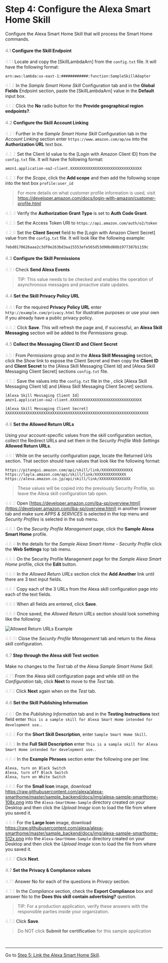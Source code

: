 # Step 4: Configure the Alexa Smart Home Skill
Configure the Alexa Smart Home Skill that will process the Smart Home commands.

#### <span style="color:#aaa">4.1</span> Configure the Skill Endpoint

<span style="color:#ccc">4.1.1</span> Locate and copy the [SkillLambdaArn] from the `config.txt` file. It will have the following format: 

```
arn:aws:lambda:us-east-1:############:function:SampleSkillAdapter
```

<span style="color:#ccc">4.1.2</span> In the _Sample Smart Home Skill_ Configuration tab and in the **Global Fields** Endpoint section, paste the [SkillLambdaArn] value in the **Default** input box. 

<span style="color:#ccc">4.1.2</span> Click the **No** radio button for the **Provide geographical region endpoints?**.

#### <span style="color:#aaa">4.2</span> Configure the Skill Account Linking

<span style="color:#ccc">4.2.1</span> Further in the _Sample Smart Home Skill_ Configuration tab in the _Account Linking_ section enter `https://www.amazon.com/ap/oa` into the **Authorization URL** text box. 

<span style="color:#ccc">4.2.2</span> Set the Client Id value to the [Login with Amazon Client ID] from the `config.txt` file. It will have the following format:

```
amzn1.application-oa2-client.XXXXXXXXXXXXXXXXXXXXXXXXXXXXXXXX
```

<span style="color:#ccc">4.2.3</span> For the _Scope_, click the **Add scope** and then add the following scope into the text box `profile:user_id`

> For more details on what customer profile information is used, visit https://developer.amazon.com/docs/login-with-amazon/customer-profile.html

<span style="color:#ccc">4.2.4</span> Verify the **Authorization Grant Type** is set to **Auth Code Grant**.

<span style="color:#ccc">4.2.5</span> Set the Access Token URI to `https://api.amazon.com/auth/o2/token`

<span style="color:#ccc">4.2.6</span> Set the **Client Secret** field to the [Login with Amazon Client Secret] value from the `config.txt` file. It will look like the following example:
```
7ebd0170626aaa2c3df0e263bd3aa15553efe565d53d90bd88b1977387b1159c
```

#### <span style="color:#aaa">4.3</span> Configure the Skill Permissions

<span style="color:#ccc">4.3.1</span> Check **Send Alexa Events**

> TIP: This value needs to be checked and enables the operation of asynchronous messages and proactive state updates.


#### <span style="color:#aaa">4.4</span> Set the Skill Privacy Policy URL
<span style="color:#ccc">4.4.1</span> For the required **Privacy Policy URL** enter `http://example.com/privacy.html` for illustrative purposes or use your own if you already have a public privacy policy.

<span style="color:#ccc">4.4.2</span> Click **Save**. This will refresh the page and, if successful, an **Alexa Skill Messaging** section will be added to the _Permissions_ group.


#### <span style="color:#aaa">4.5</span> Collect the Messaging Client ID and Client Secret
<span style="color:#ccc">4.5.1</span> From _Permissions_ group and in the **Alexa Skill Messaging** section, click the _Show_ link to expose the Client Secret and then copy the **Client ID** and **Client Secret** to the [Alexa Skill Messaging Client Id] and [Alexa Skill Messaging Client Secret] sections `config.txt` file.

<span style="color:#ccc">4.5.2</span> Save the values into the `config.txt` file in the , click [Alexa Skill Messaging Client Id] and [Alexa Skill Messaging Client Secret] sections.

```
[Alexa Skill Messaging Client Id]
amzn1.application-oa2-client.XXXXXXXXXXXXXXXXXXXXXXXXXXXXXXXX

[Alexa Skill Messaging Client Secret]
XXXXXXXXXXXXXXXXXXXXXXXXXXXXXXXXXXXXXXXXXXXXXXXXXXXXXXXXXXXXXXXX
```

#### <span style="color:#aaa">4.6</span> Set the Allowed Return URLs
Using your account-specific values from the skill configuration section, collect the Redirect URLs and set them in the _Security Profile Web Settings_ **Allowed Return URLs**.

<span style="color:#ccc">4.6.1</span> While on the security configuration page, locate the Returned Urls section. That section should have values that look like the following format:

```
https://pitangui.amazon.com/api/skill/link/XXXXXXXXXXXXXX
https://layla.amazon.com/api/skill/link/XXXXXXXXXXXXXX
https://alexa.amazon.co.jp/api/skill/link/XXXXXXXXXXXXXX
```
> These values will be copied into the previously Security Profile, so leave the Alexa skill configuration tab open.

<span style="color:#ccc">4.6.2</span> Open [https://developer.amazon.com/iba-sp/overview.html](https://developer.amazon.com/iba-sp/overview.html) in another browser tab and make sure _APPS & SERVICES_ is selected in the top menu and _Security Profiles_ is selected in the sub menu.

<span style="color:#ccc">4.6.3</span> On the _Security Profile Management_ page, click the **Sample Alexa Smart Home** profile.

<span style="color:#ccc">4.6.4</span> In the details for the _Sample Alexa Smart Home - Security Profile_ click the **Web Settings** top tab menu.

<span style="color:#ccc">4.6.5</span> On the Security Profile Management page for the _Sample Alexa Smart Home_ profile, click the **Edit** button.

<span style="color:#ccc">4.6.6</span> In the _Allowed Return URLs_ section click the **Add Another** link until there are 3 text input fields.

<span style="color:#ccc">4.6.7</span> Copy each of the 3 URLs from the Alexa skill configuration page into each of the text fields.

<span style="color:#ccc">4.6.8</span> When all fields are entered, click **Save**.

<span style="color:#ccc">4.6.9</span> Once saved, the _Allowed Return URLs_ section should look something like the following:

![Allowed Return URLs Example](img/2.1.14-lwa-web-settings.png "Allowed Return URLs Example")

<span style="color:#ccc">4.6.10</span> Close the _Security Profile Management_ tab and return to the Alexa skill configuration.

#### <span style="color:#aaa">4.7</span> Step through the Alexa skill Test section
Make no changes to the _Test_ tab of the Alexa _Sample Smart Home Skill_.

<span style="color:#ccc">4.7.1</span> From the Alexa skill configuration page and while still on the _Configuration_ tab, click **Next** to move to the _Test_ tab.

<span style="color:#ccc">4.7.2</span> Click **Next** again when on the _Test_ tab.

#### <span style="color:#aaa">4.6</span> Set the Skill Publishing Information
<span style="color:#ccc">4.6.1</span> On the _Publishing Information_ tab and in the **Testing Instructions** text field enter `This is a sample skill for Alexa Smart Home intended for development use.`.

<span style="color:#ccc">4.6.2</span> For the **Short Skill Description**, enter `Sample Smart Home Skill`.

<span style="color:#ccc">4.6.3</span> In the **Full Skill Description** enter `This is a sample skill for Alexa Smart Home intended for development use.`.

<span style="color:#ccc">4.6.4</span> In the **Example Phrases** section enter the following one per line:

```
Alexa, turn on Black Switch
Alexa, turn off Black Switch
Alexa, turn on White Switch
```

<span style="color:#ccc">4.6.5</span> For the **Small Icon** image, download https://raw.githubusercontent.com/alexa/alexa-smarthome/master/sample_backend/docs/img/alexa-sample-smarthome-108x.png into the `Alexa-SmartHome-Sample` directory created on your Desktop and then click the _Upload Image_ icon to load the file from where you saved it.

<span style="color:#ccc">4.6.6</span> For the **Large Icon** image, download https://raw.githubusercontent.com/alexa/alexa-smarthome/master/sample_backend/docs/img/alexa-sample-smarthome-512x.png into the `Alexa-SmartHome-Sample` directory created on your Desktop and then click the _Upload Image_ icon to load the file from where you saved it.

<span style="color:#ccc">4.6.7</span> Click **Next**.

#### <span style="color:#aaa">4.7</span> Set the Privacy & Compliance values

<span style="color:#ccc">4.7.1</span> Answer No for each of the questions in _Privacy_ section.

<span style="color:#ccc">4.7.2</span> In the _Compliance_ section, check the **Export Compliance** box and answer No to the **Does this skill contain advertising?** question.  

> TIP: For a production application, verify these answers with the responsible parties inside your organization.

<span style="color:#ccc">4.7.3</span> Click **Save**.

> <span style="color:#red">Do NOT click **Submit for certification** for this sample application</span>


<br>

____
Go to [Step 5: Link the Alexa Smart Home Skill](005-setup-link-skill-smarthome.md).
